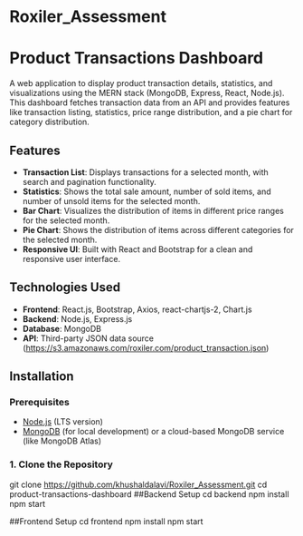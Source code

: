 # Roxiler_Assessment

# Product Transactions Dashboard

A web application to display product transaction details, statistics, and visualizations using the MERN stack (MongoDB, Express, React, Node.js). This dashboard fetches transaction data from an API and provides features like transaction listing, statistics, price range distribution, and a pie chart for category distribution.

## Features

- **Transaction List**: Displays transactions for a selected month, with search and pagination functionality.
- **Statistics**: Shows the total sale amount, number of sold items, and number of unsold items for the selected month.
- **Bar Chart**: Visualizes the distribution of items in different price ranges for the selected month.
- **Pie Chart**: Shows the distribution of items across different categories for the selected month.
- **Responsive UI**: Built with React and Bootstrap for a clean and responsive user interface.

## Technologies Used

- **Frontend**: React.js, Bootstrap, Axios, react-chartjs-2, Chart.js
- **Backend**: Node.js, Express.js
- **Database**: MongoDB
- **API**: Third-party JSON data source (https://s3.amazonaws.com/roxiler.com/product_transaction.json)

## Installation

### Prerequisites


- [Node.js](https://nodejs.org/) (LTS version)
- [MongoDB](https://www.mongodb.com/) (for local development) or a cloud-based MongoDB service (like MongoDB Atlas)

### 1. Clone the Repository

git clone https://github.com/khushaldalavi/Roxiler_Assessment.git
cd product-transactions-dashboard
##Backend Setup
cd backend
npm install
npm start

##Frontend Setup
cd frontend
npm install
npm start




